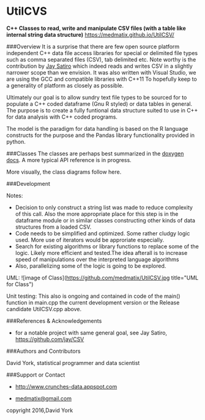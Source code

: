 # UtilCVS
__C++ Classes to read, write and manipulate CSV files (with a table like internal string data structure)__
https://medmatix.github.io/UtilCSV/

###Overview
It is a surprise that there are few open source platform independent C++ data file access libraries for special or delimited file types such as comma separated files (CSV), tab delimited etc. Note worthy is the contribution by [Jay Satiro](https://github.com/jay/CSV) which indeed reads and writes CSV in a slightly narrower scope than we envision. It was also written with Visual Studio, we are using the GCC and compatible libraries with C++11 To hopefully keep to a generality of platform as closely as possible.

Ultimately our goal is to allow sundry text file types to be sourced for to populate a C++ coded dataframe (Gnu R styled) or data tables in general. The purpose is to create a fully funtional data structure suited to use in C++ for data analysis with C++ coded programs.

The model is the paradigm for data handling is based on the R language constructs for the purpose and the Pandas library functionality provided in python.

###Classes
The classes are perhaps best summarized in the [doxygen docs](https://medmatix.github.io/UtilCSV/docs/html/). A more typical API reference is in progress.

More visually, the class diagrams follow here.


###Development

Notes:
- Decision to only construct a string list was made to reduce complexity of this call. Also the more appropriate place for this step is in the dataframe module or in similar classes constructing other kinds of data structures from a loaded CSV.
- Code needs to be simplified and optimized. Some rather cludgy logic used. More use of iterators would be approriate especially.
- Search for existing algorithms or library functions to replace some of the logic. Likely more efficient and tested.The idea afterall is to increase speed of manipulations over the interpreted language algorithms
- Also, parallelizing some of the logic is going to be explored.

UML:
![image of Class](https://github.com/medmatix/UtilCSV.jpg title="UML for Class")

Unit testing:
This also is ongoing and contained in code of the main() function in main.cpp the current development version or the Release candidate UtilCSV.cpp above.

###References & Acknowledgements
 - for a notable project with same general goal, see Jay Satiro, https://github.com/jay/CSV



###Authors and Contributors

David York, statistical programmer and data scientist



###Support or Contact

 - http://www.crunches-data.appspot.com

 - medmatix@gmail.com

copyright 2016,David York
